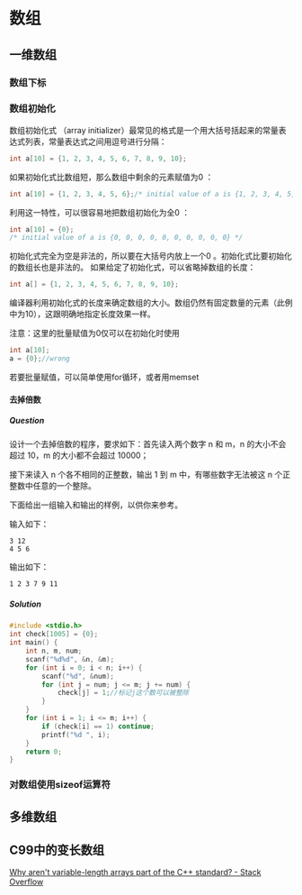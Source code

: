 # 数组

## 一维数组

### 数组下标

### 数组初始化

数组初始化式 （array initializer）最常见的格式是一个用大括号括起来的常量表达式列表，常量表达式之间用逗号进行分隔：

```c
int a[10] = {1, 2, 3, 4, 5, 6, 7, 8, 9, 10};
```

如果初始化式比数组短，那么数组中剩余的元素赋值为0 ：

```c
int a[10] = {1, 2, 3, 4, 5, 6};/* initial value of a is {1, 2, 3, 4, 5, 6, 0, 0, 0, 0} */
```

利用这一特性，可以很容易地把数组初始化为全0 ：

```c
int a[10] = {0};
/* initial value of a is {0, 0, 0, 0, 0, 0, 0, 0, 0, 0} */
```

初始化式完全为空是非法的，所以要在大括号内放上一个0 。初始化式比要初始化的数组长也是非法的。
如果给定了初始化式，可以省略掉数组的长度：

```c
int a[] = {1, 2, 3, 4, 5, 6, 7, 8, 9, 10};
```

编译器利用初始化式的长度来确定数组的大小。数组仍然有固定数量的元素（此例中为10），这跟明确地指定长度效果一样。

注意：这里的批量赋值为0仅可以在初始化时使用

```c
int a[10];
a = {0};//wrong
```

若要批量赋值，可以简单使用for循环，或者用memset

#### 去掉倍数

##### Question

设计一个去掉倍数的程序，要求如下：首先读入两个数字 n 和 m，n 的大小不会超过 10，m 的大小都不会超过 10000；

接下来读入 n 个各不相同的正整数，输出 1 到 m 中，有哪些数字无法被这 n 个正整数中任意的一个整除。

下面给出一组输入和输出的样例，以供你来参考。

输入如下：

```shell
3 12
4 5 6
```

输出如下：

```shell
1 2 3 7 9 11
```

##### Solution

```c
#include <stdio.h>
int check[1005] = {0};
int main() {
    int n, m, num;
    scanf("%d%d", &n, &m);
    for (int i = 0; i < n; i++) {
        scanf("%d", &num);
        for (int j = num; j <= m; j += num) {
            check[j] = 1;//标记j这个数可以被整除
        }
    }
    for (int i = 1; i <= m; i++) {
        if (check[i] == 1) continue;
        printf("%d ", i);
    }
    return 0;
}
```

### 对数组使用sizeof运算符

## 多维数组

## C99中的变长数组

[Why aren't variable\-length arrays part of the C\+\+ standard? \- Stack Overflow](https://stackoverflow.com/questions/1887097/why-arent-variable-length-arrays-part-of-the-c-standard)

